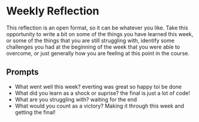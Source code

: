 # Weekly Reflection
This reflection is an open format, so it can be whatever you like. Take this opportunity to write a bit on some of the things you have learned this week, or some of the things that you are still struggling with, identify some challenges you had at the beginning of the week that you were able to overcome, or just generally how you are feeling at this point in the course.

## Prompts
- What went well this week?
everting was great so happy toi be done
- What did you learn as a shock or suprise?
the final is just a lot of code!
- What are you struggling with?
waiting for the end 
- What would you count as a victory?
Making it through this week and getting the final!